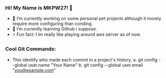 
### Hi! My Name is MKPW27! 👋

 - 🔭 I’m currently working on some personal pet projects although it morely require more configuring than conding.
 - 🌱 I’m currently learning Github i suppose.
 - ⚡ Fun fact: I im really like playing around aws server as of now.

### Cool Git Commands:
 - This identify who made each commit in a project's history.
   a. git config --global user.name "Your Name"
   b. git config --global user.email "you@example.com"

<!--
**MKPW27/MKPW27** is a ✨ _special_ ✨ repository because its `README.md` (this file) appears on your GitHub profile.

Here are some ideas to get you started:

- 🔭 I’m currently working on ...
- 🌱 I’m currently learning ...
- 👯 I’m looking to collaborate on ...
- 🤔 I’m looking for help with ...
- 💬 Ask me about ...
- 📫 How to reach me: ...
- 😄 Pronouns: ...
- ⚡ Fun fact: ...
-->
